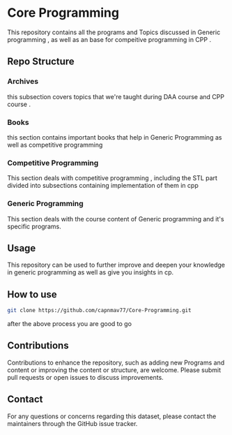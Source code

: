 # Core Programming 

This repository contains all the programs and Topics discussed in Generic programming , as well as an base for compeitive programming in CPP . 

## Repo Structure

### Archives 
this subsection covers topics that we're taught during DAA course and CPP course .

### Books 
this section contains important books that help in Generic Programming as well as competitive programming 

### Competitive Programming 
This section deals with competitive programming , including the STL part divided into subsections containing implementation of them in cpp 

### Generic Programming 
This section deals with the course content of Generic programming and it's specific programs. 

## Usage 
This repository can be used to further improve and deepen your knowledge in generic programming as well as give you insights in cp. 

## How to use 
``` bash
git clone https://github.com/capnmav77/Core-Programming.git
```
after the above process you are good to go 

## Contributions 
Contributions to enhance the repository, such as adding new Programs and content or improving the content or structure, are welcome. Please submit pull requests or open issues to discuss improvements.

## Contact
For any questions or concerns regarding this dataset, please contact the maintainers through the GitHub issue tracker.
